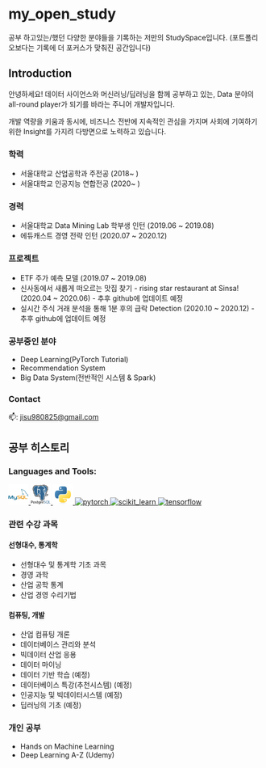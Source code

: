 # my_open_study
공부 하고있는/했던 다양한 분야들을 기록하는 저만의 StudySpace입니다.
(포트폴리오보다는 기록에 더 포커스가 맞춰진 공간입니다)

## Introduction
안녕하세요! 데이터 사이언스와 머신러닝/딥러닝을 함께 공부하고 있는, Data 분야의 all-round player가 되기를 바라는 주니어 개발자입니다.

개발 역량을 키움과 동시에, 비즈니스 전반에 지속적인 관심을 가지며 사회에 기여하기 위한 Insight를 가지려 다방면으로 노력하고 있습니다.

### 학력
* 서울대학교 산업공학과 주전공 (2018~ )
* 서울대학교 인공지능 연합전공 (2020~ )

### 경력
* 서울대학교 Data Mining Lab 학부생 인턴 (2019.06 ~ 2019.08)
* 에듀캐스트 경영 전략 인턴 (2020.07 ~ 2020.12)

### 프로젝트
* ETF 주가 예측 모델 (2019.07 ~ 2019.08)
* 신사동에서 새롭게 떠오르는 맛집 찾기 - rising star restaurant at Sinsa! (2020.04 ~ 2020.06) - 추후 github에 업데이트 예정
* 실시간 주식 거래 분석을 통해 1분 후의 급락 Detection (2020.10 ~ 2020.12) - 추후 github에 업데이트 예정

### 공부중인 분야
* Deep Learning(PyTorch Tutorial)
* Recommendation System
* Big Data System(전반적인 시스템 & Spark)

### Contact
📫: jisu980825@gmail.com


## 공부 히스토리

<h3 align="left">Languages and Tools:</h3>
<p align="left"> <a href="https://www.mysql.com/" target="_blank"> <img src="https://raw.githubusercontent.com/devicons/devicon/master/icons/mysql/mysql-original-wordmark.svg" alt="mysql" width="40" height="40"/> </a> <a href="https://www.postgresql.org" target="_blank"> <img src="https://raw.githubusercontent.com/devicons/devicon/master/icons/postgresql/postgresql-original-wordmark.svg" alt="postgresql" width="40" height="40"/> </a> <a href="https://www.python.org" target="_blank"> <img src="https://raw.githubusercontent.com/devicons/devicon/master/icons/python/python-original.svg" alt="python" width="40" height="40"/> </a> <a href="https://pytorch.org/" target="_blank"> <img src="https://www.vectorlogo.zone/logos/pytorch/pytorch-icon.svg" alt="pytorch" width="40" height="40"/> </a> <a href="https://scikit-learn.org/" target="_blank"> <img src="https://upload.wikimedia.org/wikipedia/commons/0/05/Scikit_learn_logo_small.svg" alt="scikit_learn" width="40" height="40"/> </a> <a href="https://www.tensorflow.org" target="_blank"> <img src="https://www.vectorlogo.zone/logos/tensorflow/tensorflow-icon.svg" alt="tensorflow" width="40" height="40"/> </a> </p>

### 관련 수강 과목
####  선형대수, 통계학
- 선형대수 및 통계학 기초 과목
- 경영 과학
- 산업 공학 통계
- 산업 경영 수리기법

#### 컴퓨팅, 개발
- 산업 컴퓨팅 개론
- 데이터베이스 관리와 분석
- 빅데이터 산업 응용
- 데이터 마이닝
- 데이터 기반 학습 (예정)
- 데이터베이스 특강(추천시스템) (예정)
- 인공지능 및 빅데이터시스템 (예정)
- 딥러닝의 기초 (예정)

### 개인 공부
- Hands on Machine Learning
- Deep Learning A-Z (Udemy)
